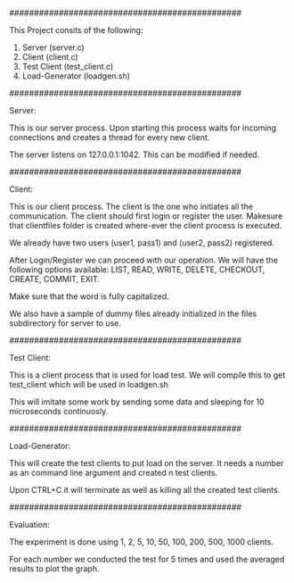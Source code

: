 ###############################################

This Project consits of the following:
1. Server (server.c)
2. Client (client.c)
3. Test Client (test_client.c)
4. Load-Generator (loadgen.sh)

###############################################

Server:

This is our server process. Upon starting this process waits for incoming connections and creates a thread for every new client.

The server listens on 127.0.0.1:1042. This can be modified if needed.

###############################################

Client:

This is our client process. The client is the one who initiates all the communication. The client should first login or register the user. Makesure that clientfiles folder is created where-ever the client process is executed.

We already have two users (user1, pass1) and (user2, pass2) registered.

After Login/Register we can proceed with our operation. We will have the following options available:
LIST, READ, WRITE, DELETE, CHECKOUT, CREATE, COMMIT, EXIT.

Make sure that the word is fully capitalized.

We also have a sample of dummy files already initialized in the files subdirectory for server to use.

###############################################

Test Client:

This is a client process that is used for load test. We will compile this to get test_client which will be used in loadgen.sh

This will imitate some work by sending some data and sleeping for 10 microseconds continuosly.

###############################################

Load-Generator:

This will create the test clients to put load on the server. It needs a number <n> as an command line argument and created n test clients.

Upon CTRL+C it will terminate as well as killing all the created test clients.

###############################################

Evaluation:

The experiment is done using 1, 2, 5, 10, 50, 100, 200, 500, 1000 clients.

For each number we conducted the test for 5 times and used the averaged results to plot the graph.
